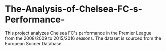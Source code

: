 # The-Analysis-of-Chelsea-FC-s-Performance-
This project analyzes Chelsea FC's performance in the Premier League from the 2008/2009 to 2015/2016 seasons. The dataset is sourced from the European Soccer Database.
